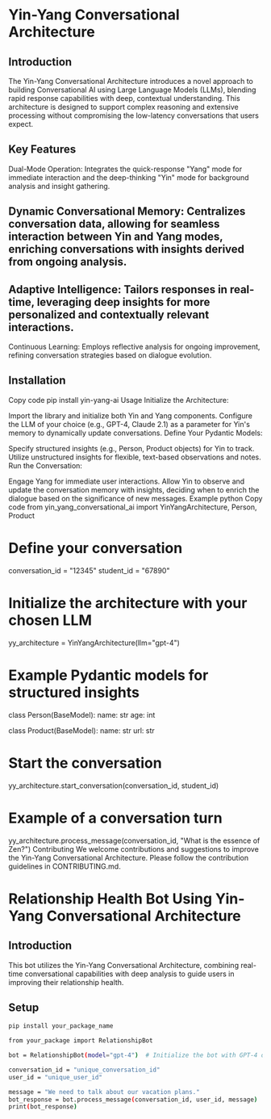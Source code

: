 # Yin-Yang Conversational Architecture
## Introduction
The Yin-Yang Conversational Architecture introduces a novel approach to building Conversational AI using Large Language Models (LLMs), blending rapid response capabilities with deep, contextual understanding. This architecture is designed to support complex reasoning and extensive processing without compromising the low-latency conversations that users expect.

## Key Features
Dual-Mode Operation: Integrates the quick-response "Yang" mode for immediate interaction and the deep-thinking "Yin" mode for background analysis and insight gathering.
## Dynamic Conversational Memory: Centralizes conversation data, allowing for seamless interaction between Yin and Yang modes, enriching conversations with insights derived from ongoing analysis.
## Adaptive Intelligence: Tailors responses in real-time, leveraging deep insights for more personalized and contextually relevant interactions.
Continuous Learning: Employs reflective analysis for ongoing improvement, refining conversation strategies based on dialogue evolution.

## Installation
Copy code
pip install yin-yang-ai
Usage
Initialize the Architecture:

Import the library and initialize both Yin and Yang components.
Configure the LLM of your choice (e.g., GPT-4, Claude 2.1) as a parameter for Yin's memory to dynamically update conversations.
Define Your Pydantic Models:

Specify structured insights (e.g., Person, Product objects) for Yin to track.
Utilize unstructured insights for flexible, text-based observations and notes.
Run the Conversation:

Engage Yang for immediate user interactions.
Allow Yin to observe and update the conversation memory with insights, deciding when to enrich the dialogue based on the significance of new messages.
Example
python
Copy code
from yin_yang_conversational_ai import YinYangArchitecture, Person, Product

# Define your conversation
conversation_id = "12345"
student_id = "67890"

# Initialize the architecture with your chosen LLM
yy_architecture = YinYangArchitecture(llm="gpt-4")

# Example Pydantic models for structured insights
class Person(BaseModel):
    name: str
    age: int

class Product(BaseModel):
    name: str
    url: str

# Start the conversation
yy_architecture.start_conversation(conversation_id, student_id)

# Example of a conversation turn
yy_architecture.process_message(conversation_id, "What is the essence of Zen?")
Contributing
We welcome contributions and suggestions to improve the Yin-Yang Conversational Architecture. Please follow the contribution guidelines in CONTRIBUTING.md.


# Relationship Health Bot Using Yin-Yang Conversational Architecture

## Introduction
This bot utilizes the Yin-Yang Conversational Architecture, combining real-time conversational capabilities with deep analysis to guide users in improving their relationship health.

## Setup
```bash
pip install your_package_name

from your_package import RelationshipBot

bot = RelationshipBot(model="gpt-4")  # Initialize the bot with GPT-4 or any LLM of your choice.

conversation_id = "unique_conversation_id"
user_id = "unique_user_id"

message = "We need to talk about our vacation plans."
bot_response = bot.process_message(conversation_id, user_id, message)
print(bot_response)
